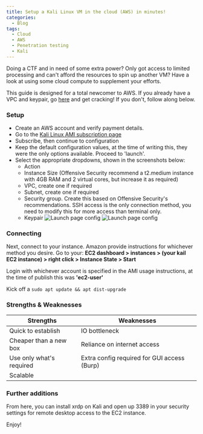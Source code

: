 ```yaml
---
title: Setup a Kali Linux VM in the cloud (AWS) in minutes!
categories:
  - Blog
tags:
  - Cloud
  - AWS
  - Penetration testing
  - Kali
---
```


Doing a CTF and in need of some extra power? Only got access to limited processing and can't afford the resources to spin up another VM? Have a look at using some cloud compute to supplement your efforts. 

This guide is designed for a total newcomer to AWS. If you already have a VPC and keypair, go [here](https://aws.amazon.com/marketplace/pp/B01M26MMTT) and get cracking!
If you don't, follow along below.

### Setup
- Create an AWS account and verify payment details.
- Go to the [Kali Linux AMI subscription page](https://aws.amazon.com/marketplace/pp/B01M26MMTT)
- Subscribe, then continue to configuration
- Keep the default configuration values, at the time of writing this, they were the only options available. Proceed to 'launch'.
- Select the appropriate dropdowns, shown in the screenshots below: 
  - Action
  - Instance Size (Offensive Security recommend a t2.medium instance with 4GB RAM and 2 virtual cores, but increase it as required) 
  - VPC, create one if required
  - Subnet, create one if required
  - Security group. Create this based on Offensive Security's recommendations. SSH access is the only connection method, you need to modify this for more access than terminal only.
  - Keypair
![Launch page config](https://github.com/tgmars/tgmars.github.io/blob/master/assets/images/launch-shot-part-one.png?raw=true)
![Launch page config](https://github.com/tgmars/tgmars.github.io/blob/master/assets/images/launch-shot-part-two.png?raw=true)

### Connecting
Next, connect to your instance. Amazon provide instructions for whichever method you desire. 
Go to your: **EC2 dashboard > instances > (your kail EC2 instance) > right click > Instance State > Start**

Login with whichever account is specified in the AMI usage instructions, at the time of publish this was **'ec2-user'**

Kick off a ``` sudo apt update && apt dist-upgrade ```

### Strengths & Weaknesses

| Strengths        | Weaknesses           |
| ------------- |-------------|
| Quick to establish      | IO bottleneck | 
| Cheaper than a new box      | Reliance on internet access      | 
| Use only what's required | Extra config required for GUI access (Burp)      |  
| Scalable |  |

### Further additions 

From here, you can install xrdp on Kali and open up 3389 in your security settings for remote desktop access to the EC2 instance. 

Enjoy!
